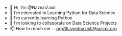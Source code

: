 - 👋 Hi, I’m @NazishZaidi
- 👀 I’m interested in Learning Python for Data Science
- 🌱 I’m currently learning Python
- 💞️ I’m looking to collaborate on Data Science Projects
- 📫 How to reach me ... pgp18.syednazish@spjimr.org

<!---
NazishZaidi/NazishZaidi is a ✨ special ✨ repository because its `README.md` (this file) appears on your GitHub profile.
You can click the Preview link to take a look at your changes.
--->
